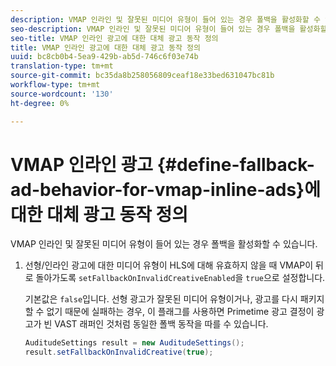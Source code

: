 ```yaml
---
description: VMAP 인라인 및 잘못된 미디어 유형이 들어 있는 경우 폴백을 활성화할 수 있습니다.
seo-description: VMAP 인라인 및 잘못된 미디어 유형이 들어 있는 경우 폴백을 활성화할 수 있습니다.
seo-title: VMAP 인라인 광고에 대한 대체 광고 동작 정의
title: VMAP 인라인 광고에 대한 대체 광고 동작 정의
uuid: bc8cb0b4-5ea9-429b-ab5d-746c6f03e74b
translation-type: tm+mt
source-git-commit: bc35da8b258056809ceaf18e33bed631047bc81b
workflow-type: tm+mt
source-wordcount: '130'
ht-degree: 0%

---
```



# VMAP 인라인 광고 {#define-fallback-ad-behavior-for-vmap-inline-ads}에 대한 대체 광고 동작 정의

VMAP 인라인 및 잘못된 미디어 유형이 들어 있는 경우 폴백을 활성화할 수 있습니다.

1. 선형/인라인 광고에 대한 미디어 유형이 HLS에 대해 유효하지 않을 때 VMAP이 뒤로 돌아가도록 `setFallbackOnInvalidCreativeEnabled`을 `true`으로 설정합니다.

   기본값은 `false`입니다. 선형 광고가 잘못된 미디어 유형이거나, 광고를 다시 패키지할 수 없기 때문에 실패하는 경우, 이 플래그를 사용하면 Primetime 광고 결정이 광고가 빈 VAST 래퍼인 것처럼 동일한 폴백 동작을 따를 수 있습니다.

   ```java
   AuditudeSettings result = new AuditudeSettings(); 
   result.setFallbackOnInvalidCreative(true);
   ```
